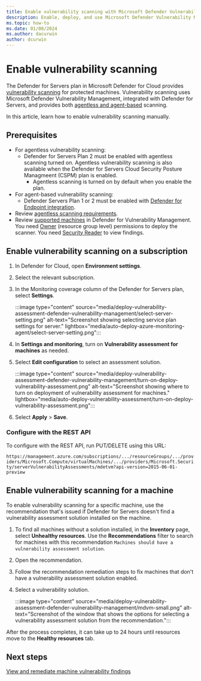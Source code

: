```yaml
---
title: Enable vulnerability scanning with Microsoft Defender Vulnerability Management
description: Enable, deploy, and use Microsoft Defender Vulnerability Management with Microsoft Defender for Cloud to discover weaknesses in your Azure and hybrid machines
ms.topic: how-to
ms.date: 01/08/2024
ms.author: dacurwin
author: dcurwin
---
```


# Enable vulnerability scanning

The Defender for Servers plan in Microsoft Defender for Cloud provides [vulnerability scanning](auto-deploy-vulnerability-assessment.md) for protected machines. Vulnerability scanning uses Microsoft Defender Vulnerability Management, integrated with Defender for Servers, and provides both [agentless and agent-based](auto-deploy-vulnerability-assessment.md#agent-based-and-agentless-scanning) scanning.

In this article, learn how to enable vulnerability scanning manually.


## Prerequisites

- For agentless vulnerability scanning:
    -  Defender for Servers Plan 2 must be enabled with agentless scanning turned on. Agentless vulnerability scanning is also available when the Defender for Servers Cloud Security Posture Managmeent (CSPM) plan is enabled.
        - Agentless scanning is turned on by default when you enable the plan. 
- For agent-based vulnerability scanning:
    - Defender Servers Plan 1 or 2 must be enabled with [Defender for Endpoint integration](integration-defender-for-endpoint.md).
- Review [agentless scanning requirements](enable-agentless-scanning-vms.md#prerequisites).
- Review [supported machines](/defender-vulnerability-management/tvm-supported-os) in Defender for Vulnerability Management.
You need [Owner](/azure/role-based-access-control/built-in-roles#owner) (resource group level) permissions to deploy the scanner.
You need [Security Reader](/azure/role-based-access-control/built-in-roles#security-reader) to view findings.

## Enable vulnerability scanning on a subscription

1. In Defender for Cloud, open **Environment settings**.
1. Select the relevant subscription.
1. In the Monitoring coverage column of the Defender for Servers plan, select **Settings**.

    :::image type="content" source="media/deploy-vulnerability-assessment-defender-vulnerability-management/select-server-setting.png" alt-text="Screenshot showing selecting service plan settings for server." lightbox="media/auto-deploy-azure-monitoring-agent/select-server-setting.png":::

1. In **Settings and monitoring**, turn on **Vulnerability assessment for machines** as needed.
1. Select **Edit configuration** to select an assessment solution.

    :::image type="content" source="media/deploy-vulnerability-assessment-defender-vulnerability-management/turn-on-deploy-vulnerability-assessment.png" alt-text="Screenshot showing where to turn on deployment of vulnerability assessment for machines." lightbox="media/auto-deploy-vulnerability-assessment/turn-on-deploy-vulnerability-assessment.png":::
1. Select **Apply** > **Save**.


### Configure with the REST API

To configure with the REST API,  run PUT/DELETE using this URL: 

`https://management.azure.com/subscriptions/.../resourceGroups/.../providers/Microsoft.Compute/virtualMachines/.../providers/Microsoft.Security/serverVulnerabilityAssessments/mdetvm?api-version=2015-06-01-preview`


## Enable vulnerability scanning for a machine

To enable vulnerability scanning for a specific machine, use the recommendation that's issued if Defender for Servers doesn't find a vulnerability assessment solution installed on the machine.

1. To find all machines without a solution installed, in the **Inventory** page, select **Unhealthy resources**. Use the **Recommendations** filter to search for machines with this recommendation `Machines should have a vulnerability assessment solution`.
1. Open the recommendation.
1. Follow the recommendation remediation steps to fix machines that don't have a vulnerability assessment solution enabled.
1. Select a vulnerability solution.

    :::image type="content" source="media/deploy-vulnerability-assessment-defender-vulnerability-management/mdvm-small.png" alt-text="Screenshot of the window that shows the options for selecting a vulnerability assessment solution from the recommendation.":::

After the process completes, it can take up to 24 hours until resources move to the **Healthy resources** tab.



## Next steps

[View and remediate machine vulnerability findings](remediate-vulnerability-findings-vm.md)
